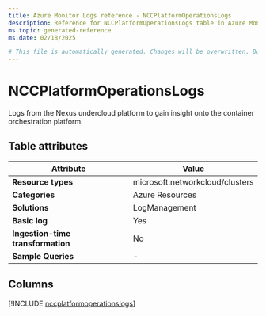 ```yaml
---
title: Azure Monitor Logs reference - NCCPlatformOperationsLogs
description: Reference for NCCPlatformOperationsLogs table in Azure Monitor Logs.
ms.topic: generated-reference
ms.date: 02/18/2025

# This file is automatically generated. Changes will be overwritten. Do not change this file directly.
---
```


# NCCPlatformOperationsLogs

Logs from the Nexus undercloud platform to gain insight onto the container orchestration platform.


## Table attributes

|Attribute|Value|
|---|---|
|**Resource types**|microsoft.networkcloud/clusters|
|**Categories**|Azure Resources|
|**Solutions**| LogManagement|
|**Basic log**|Yes|
|**Ingestion-time transformation**|No|
|**Sample Queries**|-|



## Columns
  
[!INCLUDE [nccplatformoperationslogs](~/reusable-content/ce-skilling/azure/includes/azure-monitor/reference/tables/nccplatformoperationslogs-include.md)]

